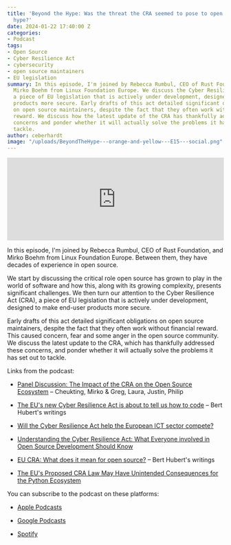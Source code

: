 ```yaml
---
title: 'Beyond the Hype: Was the threat the CRA seemed to pose to open source just
  hype?'
date: 2024-01-22 17:40:00 Z
categories:
- Podcast
tags:
- Open Source
- Cyber Resilience Act
- cybersecurity
- open source maintainers
- EU legislation
summary: In this episode, I'm joined by Rebecca Rumbul, CEO of Rust Foundation, and
  Mirko Boehm from Linux Foundation Europe. We discuss the Cyber Resilience Act (CRA),
  a piece of EU legislation that is actively under development, designed to make end-user
  products more secure. Early drafts of this act detailed significant obligations
  on open source maintainers, despite the fact that they often work without financial
  reward. We discuss how the latest update of the CRA has thankfully addressed these
  concerns and ponder whether it will actually solve the problems it has set out to
  tackle.
author: ceberhardt
image: "/uploads/BeyondTheHype---orange-and-yellow---E15---social.png"
---
```


<iframe title="Embed Player" src="https://play.libsyn.com/embed/episode/id/29595198/height/192/theme/modern/size/large/thumbnail/yes/custom-color/ffffff/time-start/00:00:00/playlist-height/200/direction/backward/download/yes/font-color/000000" height="192" width="100%" scrolling="no" allowfullscreen="" webkitallowfullscreen="true" mozallowfullscreen="true" oallowfullscreen="true" msallowfullscreen="true" style="border: none;"></iframe>

In this episode, I'm joined by Rebecca Rumbul, CEO of Rust Foundation, and Mirko Boehm from Linux Foundation Europe. Between them, they have decades of experience in open source.

We start by discussing the critical role open source has grown to play in the world of software and how this, along with its growing complexity, presents significant challenges. We then turn our attention to the Cyber Resilience Act (CRA), a piece of EU legislation that is actively under development, designed to make end-user products more secure.

Early drafts of this act detailed significant obligations on open source maintainers, despite the fact that they often work without financial reward. This caused concern, fear and some anger in the open source community. We discuss the latest update to the CRA, which has thankfully addressed these concerns, and ponder whether it will actually solve the problems it has set out to tackle.

Links from the podcast:

* [Panel Discussion: The Impact of the CRA on the Open Source Ecosystem](https://youtu.be/Wx-vwgOZSFk?si=62y1PA-AFgCKJSZE) – Cheukting, Mirko & Greg, Laura, Justin, Philip

* [The EU's new Cyber Resilience Act is about to tell us how to code](https://berthub.eu/articles/posts/eu-cra-secure-coding-solution/) – Bert Hubert's writings

* [Will the Cyber Resilience Act help the European ICT sector compete?](https://linuxfoundation.eu/newsroom/will-the-cyber-resilience-act-help-the-european-ict-sector-compete)

* [Understanding the Cyber Resilience Act: What Everyone involved in Open Source Development Should Know](https://www.linuxfoundation.org/blog/understanding-the-cyber-resilience-act)

* [EU CRA: What does it mean for open source?](https://berthub.eu/articles/posts/eu-cra-what-does-it-mean-for-open-source/) – Bert Hubert's writings 

* [The EU's Proposed CRA Law May Have Unintended Consequences for the Python Ecosystem](https://pyfound.blogspot.com/2023/04/the-eus-proposed-cra-law-may-have.html)

You can subscribe to the podcast on these platforms:

* [Apple Podcasts](https://podcasts.apple.com/dk/podcast/beyond-the-hype/id1612265563)

* [Google Podcasts](https://podcasts.google.com/feed/aHR0cHM6Ly9mZWVkcy5saWJzeW4uY29tLzM5NTE1MC9yc3M?sa=X&ved=0CAMQ4aUDahcKEwjAxKuhz_v7AhUAAAAAHQAAAAAQAQ)

* [Spotify](https://open.spotify.com/show/2BlwBJ7JoxYpxU4GBmuR4x)
